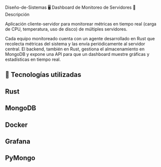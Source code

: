 Diseño-de-Sistemas
🖥️ Dashboard de Monitoreo de Servidores
📌 Descripción

Aplicación cliente-servidor para monitorear métricas en tiempo real (carga de CPU, temperatura, uso de disco) de múltiples servidores.

Cada equipo monitoreado cuenta con un agente desarrollado en Rust que recolecta métricas del sistema y las envía periódicamente al servidor central.
El backend, también en Rust, gestiona el almacenamiento en MongoDB y expone una API para que un dashboard muestre gráficas y estadísticas en tiempo real.

## 🚀 Tecnologías utilizadas

## Rust 
## MongoDB 
## Docker 
## Grafana 
## PyMongo 
